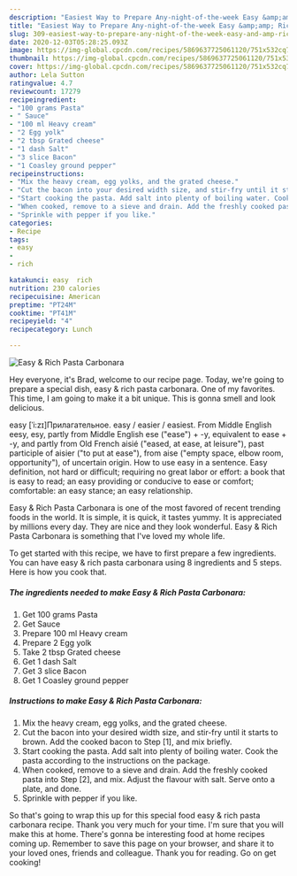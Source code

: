 ```yaml
---
description: "Easiest Way to Prepare Any-night-of-the-week Easy &amp;amp; Rich Pasta Carbonara"
title: "Easiest Way to Prepare Any-night-of-the-week Easy &amp;amp; Rich Pasta Carbonara"
slug: 309-easiest-way-to-prepare-any-night-of-the-week-easy-and-amp-rich-pasta-carbonara
date: 2020-12-03T05:28:25.093Z
image: https://img-global.cpcdn.com/recipes/5869637725061120/751x532cq70/easy-rich-pasta-carbonara-recipe-main-photo.jpg
thumbnail: https://img-global.cpcdn.com/recipes/5869637725061120/751x532cq70/easy-rich-pasta-carbonara-recipe-main-photo.jpg
cover: https://img-global.cpcdn.com/recipes/5869637725061120/751x532cq70/easy-rich-pasta-carbonara-recipe-main-photo.jpg
author: Lela Sutton
ratingvalue: 4.7
reviewcount: 17279
recipeingredient:
- "100 grams Pasta"
- " Sauce"
- "100 ml Heavy cream"
- "2 Egg yolk"
- "2 tbsp Grated cheese"
- "1 dash Salt"
- "3 slice Bacon"
- "1 Coasley ground pepper"
recipeinstructions:
- "Mix the heavy cream, egg yolks, and the grated cheese."
- "Cut the bacon into your desired width size, and stir-fry until it starts to brown. Add the cooked bacon to Step [1], and mix briefly."
- "Start cooking the pasta. Add salt into plenty of boiling water. Cook the pasta according to the instructions on the package."
- "When cooked, remove to a sieve and drain. Add the freshly cooked pasta into Step [2], and mix. Adjust the flavour with salt. Serve onto a plate, and done."
- "Sprinkle with pepper if you like."
categories:
- Recipe
tags:
- easy
- 
- rich

katakunci: easy  rich 
nutrition: 230 calories
recipecuisine: American
preptime: "PT24M"
cooktime: "PT41M"
recipeyield: "4"
recipecategory: Lunch

---
```



![Easy &amp; Rich Pasta Carbonara](https://img-global.cpcdn.com/recipes/5869637725061120/751x532cq70/easy-rich-pasta-carbonara-recipe-main-photo.jpg)

Hey everyone, it's Brad, welcome to our recipe page. Today, we're going to prepare a special dish, easy &amp; rich pasta carbonara. One of my favorites. This time, I am going to make it a bit unique. This is gonna smell and look delicious.

easy [ˈi:zɪ]Прилагательное. easy / easier / easiest. From Middle English eesy, esy, partly from Middle English ese (&#34;ease&#34;) + -y, equivalent to ease +‎ -y, and partly from Old French aisié (&#34;eased, at ease, at leisure&#34;), past participle of aisier (&#34;to put at ease&#34;), from aise (&#34;empty space, elbow room, opportunity&#34;), of uncertain origin. How to use easy in a sentence. Easy definition, not hard or difficult; requiring no great labor or effort: a book that is easy to read; an easy providing or conducive to ease or comfort; comfortable: an easy stance; an easy relationship.

Easy &amp; Rich Pasta Carbonara is one of the most favored of recent trending foods in the world. It is simple, it is quick, it tastes yummy. It is appreciated by millions every day. They are nice and they look wonderful. Easy &amp; Rich Pasta Carbonara is something that I've loved my whole life.


To get started with this recipe, we have to first prepare a few ingredients. You can have easy &amp; rich pasta carbonara using 8 ingredients and 5 steps. Here is how you cook that.

<!--inarticleads1-->

##### The ingredients needed to make Easy &amp; Rich Pasta Carbonara:

1. Get 100 grams Pasta
1. Get  Sauce
1. Prepare 100 ml Heavy cream
1. Prepare 2 Egg yolk
1. Take 2 tbsp Grated cheese
1. Get 1 dash Salt
1. Get 3 slice Bacon
1. Get 1 Coasley ground pepper




<!--inarticleads2-->

##### Instructions to make Easy &amp; Rich Pasta Carbonara:

1. Mix the heavy cream, egg yolks, and the grated cheese.
1. Cut the bacon into your desired width size, and stir-fry until it starts to brown. Add the cooked bacon to Step [1], and mix briefly.
1. Start cooking the pasta. Add salt into plenty of boiling water. Cook the pasta according to the instructions on the package.
1. When cooked, remove to a sieve and drain. Add the freshly cooked pasta into Step [2], and mix. Adjust the flavour with salt. Serve onto a plate, and done.
1. Sprinkle with pepper if you like.




So that's going to wrap this up for this special food easy &amp; rich pasta carbonara recipe. Thank you very much for your time. I'm sure that you will make this at home. There's gonna be interesting food at home recipes coming up. Remember to save this page on your browser, and share it to your loved ones, friends and colleague. Thank you for reading. Go on get cooking!
